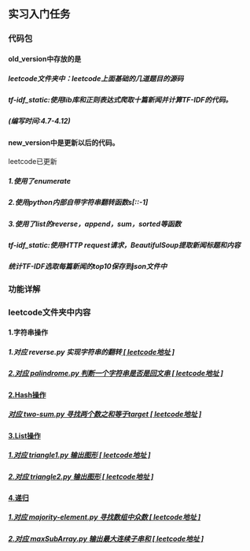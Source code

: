 ## 实习入门任务
### 代码包
#### old_version中存放的是
##### leetcode文件夹中：leetcode上面基础的几道题目的源码
##### tf-idf_static:使用lib库和正则表达式爬取十篇新闻并计算TF-IDF的代码。
##### (编写时间:4.7-4.12)

#### new_version中是更新以后的代码。
leetcode已更新
##### 1.使用了enumerate
##### 2.使用python内部自带字符串翻转函数s[::-1]
##### 3.使用了list的reverse，append，sum，sorted等函数
##### tf-idf_static:使用HTTP request请求，BeautifulSoup提取新闻标题和内容
##### 统计TF-IDF选取每篇新闻的top10保存到json文件中

### 功能详解
### leetcode文件夹中内容
#### 1.字符串操作
##### 1.对应 reverse.py 实现字符串的翻转<a href="https://leetcode.com/problems/reverse-words-in-a-string/" target="_blank"> [ leetcode地址 ]
##### 2.对应 palindrome.py 判断一个字符串是否是回文串<a href="https://leetcode.com/problems/valid-palindrome/" target="_blank"> [ leetcode地址 ]

#### 2.Hash操作
##### 对应 two-sum.py 寻找两个数之和等于target<a href="https://leetcode.com/problems/two-sum/" target="_blank"> [ leetcode地址 ]

#### 3.List操作
##### 1.对应 triangle1.py 输出图形<a href="https://leetcode.com/problems/pascals-triangle/" target="_blank"> [ leetcode地址 ]

##### 2.对应 triangle2.py 输出图形<a href="https://leetcode.com/problems/pascals-triangle-ii/" target="_blank"> [ leetcode地址 ]

#### 4.递归
##### 1.对应 majority-element.py 寻找数组中众数<a href="https://leetcode.com/problems/majority-element/" target="_blank"> [ leetcode地址 ]

##### 2.对应 maxSubArray.py 输出最大连续子串和<a href="https://leetcode.com/problems/maximum-subarray/" target="_blank"> [ leetcode地址 ]

